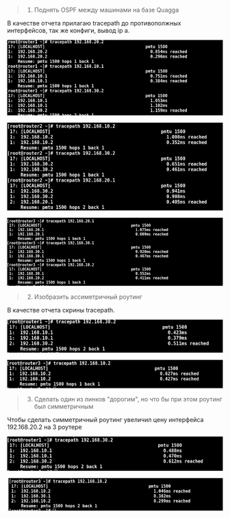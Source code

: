 > 1. Поднять OSPF между машинами на базе Quagga

В качестве отчета прилагаю tracepath до противополжных интерфейсов, так же конфиги, вывод ip a.

![tracepath_router1](https://github.com/armakoz/otus-linux/blob/master/images/tracepath_router1.png)

![tracepath_router2](https://github.com/armakoz/otus-linux/blob/master/images/tracepath_router2.png)

![tracepath_router3](https://github.com/armakoz/otus-linux/blob/master/images/tracepath_router3.png)

> 2. Изобразить ассиметричный роутинг

В качестве отчета скрины tracepath.

![r1-r3_assync1](https://github.com/armakoz/otus-linux/blob/master/images/r1-r3_assync.png)

![r1-r3_assync2](https://github.com/armakoz/otus-linux/blob/master/images/r1-r3_assync1.png)

> 3. Сделать один из линков "дорогим", но что бы при этом роутинг был симметричным

Чтобы сделать симметричный роутинг увеличил цену интерфейса 192.168.20.2 на 3 роутере

![r1-r3_sync1](https://github.com/armakoz/otus-linux/blob/master/images/r1-r3_sync.png)

![r1-r3_sync2](https://github.com/armakoz/otus-linux/blob/master/images/r1-r3_sync2.png)